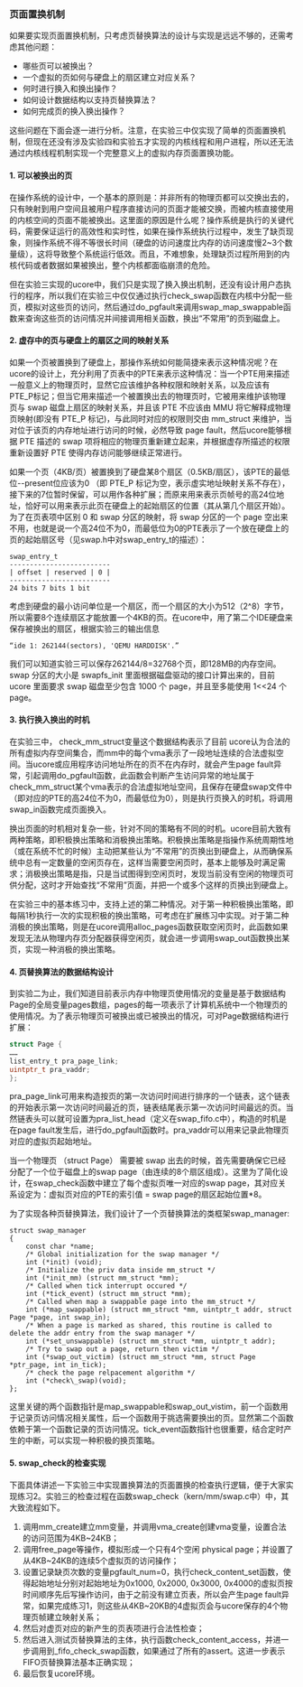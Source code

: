 ### 页面置换机制

如果要实现页面置换机制，只考虑页替换算法的设计与实现是远远不够的，还需考虑其他问题：

* 哪些页可以被换出？
* 一个虚拟的页如何与硬盘上的扇区建立对应关系？
* 何时进行换入和换出操作？
* 如何设计数据结构以支持页替换算法？
* 如何完成页的换入换出操作？

这些问题在下面会逐一进行分析。注意，在实验三中仅实现了简单的页面置换机制，但现在还没有涉及实验四和实验五才实现的内核线程和用户进程，所以还无法通过内核线程机制实现一个完整意义上的虚拟内存页面置换功能。

#### 1. 可以被换出的页

在操作系统的设计中，一个基本的原则是：并非所有的物理页都可以交换出去的，只有映射到用户空间且被用户程序直接访问的页面才能被交换，而被内核直接使用的内核空间的页面不能被换出。这里面的原因是什么呢？操作系统是执行的关键代码，需要保证运行的高效性和实时性，如果在操作系统执行过程中，发生了缺页现象，则操作系统不得不等很长时间（硬盘的访问速度比内存的访问速度慢2\~3个数量级），这将导致整个系统运行低效。而且，不难想象，处理缺页过程所用到的内核代码或者数据如果被换出，整个内核都面临崩溃的危险。

但在实验三实现的ucore中，我们只是实现了换入换出机制，还没有设计用户态执行的程序，所以我们在实验三中仅仅通过执行check\_swap函数在内核中分配一些页，模拟对这些页的访问，然后通过do\_pgfault来调用swap\_map\_swappable函数来查询这些页的访问情况并间接调用相关函数，换出“不常用”的页到磁盘上。

#### 2. 虚存中的页与硬盘上的扇区之间的映射关系

如果一个页被置换到了硬盘上，那操作系统如何能简捷来表示这种情况呢？在ucore的设计上，充分利用了页表中的PTE来表示这种情况：当一个PTE用来描述一般意义上的物理页时，显然它应该维护各种权限和映射关系，以及应该有PTE\_P标记；但当它用来描述一个被置换出去的物理页时，它被用来维护该物理页与 swap 磁盘上扇区的映射关系，并且该 PTE 不应该由 MMU 将它解释成物理页映射(即没有 PTE\_P 标记)，与此同时对应的权限则交由 mm\_struct 来维护，当对位于该页的内存地址进行访问的时候，必然导致 page fault，然后ucore能够根据 PTE 描述的 swap 项将相应的物理页重新建立起来，并根据虚存所描述的权限重新设置好 PTE 使得内存访问能够继续正常进行。

如果一个页（4KB/页）被置换到了硬盘某8个扇区（0.5KB/扇区），该PTE的最低位--present位应该为0 （即 PTE\_P 标记为空，表示虚实地址映射关系不存在），接下来的7位暂时保留，可以用作各种扩展；而原来用来表示页帧号的高24位地址，恰好可以用来表示此页在硬盘上的起始扇区的位置（其从第几个扇区开始）。为了在页表项中区别 0 和 swap 分区的映射，将 swap 分区的一个 page 空出来不用，也就是说一个高24位不为0，而最低位为0的PTE表示了一个放在硬盘上的页的起始扇区号（见swap.h中对swap\_entry\_t的描述）：

```
swap_entry_t
-------------------------
| offset | reserved | 0 |
-------------------------
24 bits 7 bits 1 bit
```

考虑到硬盘的最小访问单位是一个扇区，而一个扇区的大小为512（2\^8）字节，所以需要8个连续扇区才能放置一个4KB的页。在ucore中，用了第二个IDE硬盘来保存被换出的扇区，根据实验三的输出信息

```
“ide 1: 262144(sectors), 'QEMU HARDDISK'.”
```

我们可以知道实验三可以保存262144/8=32768个页，即128MB的内存空间。swap
分区的大小是 swapfs\_init 里面根据磁盘驱动的接口计算出来的，目前 ucore
里面要求 swap 磁盘至少包含 1000 个 page，并且至多能使用 1<<24 个page。

#### 3. 执行换入换出的时机

在实验三中， check\_mm\_struct变量这个数据结构表示了目前
ucore认为合法的所有虚拟内存空间集合，而mm中的每个vma表示了一段地址连续的合法虚拟空间。当ucore或应用程序访问地址所在的页不在内存时，就会产生page fault异常，引起调用do\_pgfault函数，此函数会判断产生访问异常的地址属于check\_mm\_struct某个vma表示的合法虚拟地址空间，且保存在硬盘swap文件中（即对应的PTE的高24位不为0，而最低位为0），则是执行页换入的时机，将调用swap\_in函数完成页面换入。

换出页面的时机相对复杂一些，针对不同的策略有不同的时机。ucore目前大致有两种策略，即积极换出策略和消极换出策略。积极换出策略是指操作系统周期性地（或在系统不忙的时候）主动把某些认为“不常用”的页换出到硬盘上，从而确保系统中总有一定数量的空闲页存在，这样当需要空闲页时，基本上能够及时满足需求；消极换出策略是指，只是当试图得到空闲页时，发现当前没有空闲的物理页可供分配，这时才开始查找“不常用”页面，并把一个或多个这样的页换出到硬盘上。

在实验三中的基本练习中，支持上述的第二种情况。对于第一种积极换出策略，即每隔1秒执行一次的实现积极的换出策略，可考虑在扩展练习中实现。对于第二种消极的换出策略，则是在ucore调用alloc\_pages函数获取空闲页时，此函数如果发现无法从物理内存页分配器获得空闲页，就会进一步调用swap\_out函数换出某页，实现一种消极的换出策略。

#### 4. 页替换算法的数据结构设计

到实验二为止，我们知道目前表示内存中物理页使用情况的变量是基于数据结构Page的全局变量pages数组，pages的每一项表示了计算机系统中一个物理页的使用情况。为了表示物理页可被换出或已被换出的情况，可对Page数据结构进行扩展：

```c
struct Page {  
……   
list_entry_t pra_page_link;   
uintptr_t pra_vaddr;   
};  
```

pra\_page\_link可用来构造按页的第一次访问时间进行排序的一个链表，这个链表的开始表示第一次访问时间最近的页，链表结尾表示第一次访问时间最远的页。当然链表头可以就可设置为pra\_list\_head（定义在swap\_fifo.c中），构造的时机是在page fault发生后，进行do\_pgfault函数时。pra\_vaddr可以用来记录此物理页对应的虚拟页起始地址。

当一个物理页 （struct Page） 需要被 swap 出去的时候，首先需要确保它已经分配了一个位于磁盘上的swap page（由连续的8个扇区组成）。这里为了简化设计，在swap\_check函数中建立了每个虚拟页唯一对应的swap page，其对应关系设定为：虚拟页对应的PTE的索引值 = swap page的扇区起始位置\*8。

为了实现各种页替换算法，我们设计了一个页替换算法的类框架swap\_manager:

```
struct swap_manager  
{  
    const char *name;  
    /* Global initialization for the swap manager */  
    int (*init) (void);  
    /* Initialize the priv data inside mm_struct */  
    int (*init_mm) (struct mm_struct *mm);  
    /* Called when tick interrupt occured */  
    int (*tick_event) (struct mm_struct *mm);  
    /* Called when map a swappable page into the mm_struct */  
    int (*map_swappable) (struct mm_struct *mm, uintptr_t addr, struct Page *page, int swap_in);   
    /* When a page is marked as shared, this routine is called to delete the addr entry from the swap manager */
    int (*set_unswappable) (struct mm_struct *mm, uintptr_t addr);  
    /* Try to swap out a page, return then victim */  
    int (*swap_out_victim) (struct mm_struct *mm, struct Page *ptr_page, int in_tick);  
    /* check the page relpacement algorithm */  
    int (*check\_swap)(void);   
};  
``` 

这里关键的两个函数指针是map\_swappable和swap\_out\_vistim，前一个函数用于记录页访问情况相关属性，后一个函数用于挑选需要换出的页。显然第二个函数依赖于第一个函数记录的页访问情况。tick\_event函数指针也很重要，结合定时产生的中断，可以实现一种积极的换页策略。

#### 5. swap_check的检查实现

下面具体讲述一下实验三中实现置换算法的页面置换的检查执行逻辑，便于大家实现练习2。实验三的检查过程在函数swap\_check（kern/mm/swap.c中）中，其大致流程如下。

1. 调用mm\_create建立mm变量，并调用vma\_create创建vma变量，设置合法的访问范围为4KB\~24KB；
2. 调用free\_page等操作，模拟形成一个只有4个空闲 physical page；并设置了从4KB\~24KB的连续5个虚拟页的访问操作；
3. 设置记录缺页次数的变量pgfault\_num=0，执行check\_content\_set函数，使得起始地址分别对起始地址为0x1000, 0x2000, 0x3000, 0x4000的虚拟页按时间顺序先后写操作访问，由于之前没有建立页表，所以会产生page fault异常，如果完成练习1，则这些从4KB\~20KB的4虚拟页会与ucore保存的4个物理页帧建立映射关系；
4. 然后对虚页对应的新产生的页表项进行合法性检查；
5. 然后进入测试页替换算法的主体，执行函数check\_content\_access，并进一步调用到\_fifo\_check\_swap函数，如果通过了所有的assert。这进一步表示FIFO页替换算法基本正确实现；
6. 最后恢复ucore环境。
